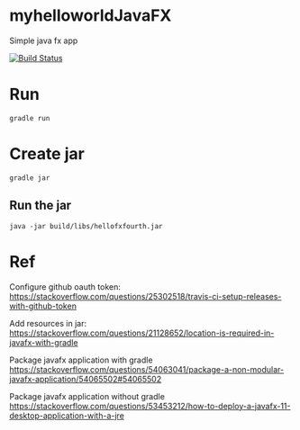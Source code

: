 # myhelloworldJavaFX
Simple java fx app

[![Build Status](https://travis-ci.org/Thykof/myhelloworldJavaFX.svg?branch=master)](https://travis-ci.org/Thykof/myhelloworldJavaFX)


# Run

`gradle run`

# Create jar

`gradle jar`

## Run the jar

`java -jar build/libs/hellofxfourth.jar`

# Ref

Configure github oauth token:
<https://stackoverflow.com/questions/25302518/travis-ci-setup-releases-with-github-token>

Add resources in jar:
<https://stackoverflow.com/questions/21128652/location-is-required-in-javafx-with-gradle>

Package javafx application with gradle
<https://stackoverflow.com/questions/54063041/package-a-non-modular-javafx-application/54065502#54065502>

Package javafx application without gradle
<https://stackoverflow.com/questions/53453212/how-to-deploy-a-javafx-11-desktop-application-with-a-jre>
